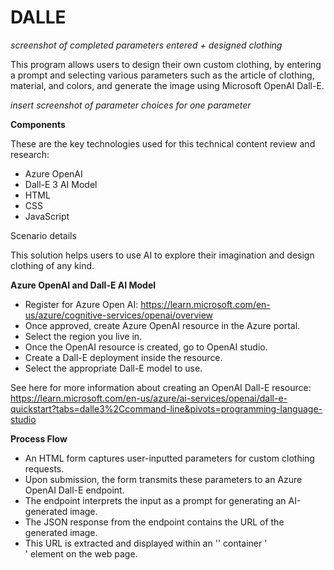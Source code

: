 # DALLE
*screenshot of completed parameters entered + designed clothing*

This program allows users to design their own custom clothing, by entering a prompt and selecting various parameters such as the article of clothing, material, and colors, and generate the image using Microsoft OpenAI Dall-E.

*insert screenshot of parameter choices for one parameter*

**Components**

These are the key technologies used for this technical content review and research:

- Azure OpenAI
- Dall-E 3 AI Model
- HTML
- CSS
- JavaScript

Scenario details

This solution helps users to use AI to explore their imagination and design clothing of any kind.


**Azure OpenAI and Dall-E AI Model**

- Register for Azure Open AI: https://learn.microsoft.com/en-us/azure/cognitive-services/openai/overview
- Once approved, create Azure OpenAI resource in the Azure portal.
- Select the region you live in.
- Once the OpenAI resource is created, go to OpenAI studio.
- Create a Dall-E deployment inside the resource.
- Select the appropriate Dall-E model to use.

See here for more information about creating an OpenAI Dall-E resource: https://learn.microsoft.com/en-us/azure/ai-services/openai/dall-e-quickstart?tabs=dalle3%2Ccommand-line&pivots=programming-language-studio

**Process Flow**
- An HTML form captures user-inputted parameters for custom clothing requests.
- Upon submission, the form transmits these parameters to an Azure OpenAI Dall-E endpoint.
- The endpoint interprets the input as a prompt for generating an AI-generated image.
- The JSON response from the endpoint contains the URL of the generated image.
- This URL is extracted and displayed within an '<img>' container '<div>' element on the web page.
